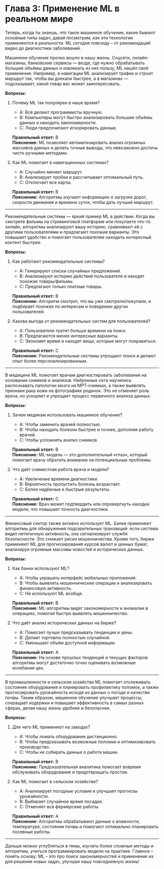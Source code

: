 # Глава 3: Применение ML в реальном мире

Теперь, когда ты знаешь, что такое машинное обучение, какие бывают основные типы задач, давай посмотрим, как эти технологии применяются в реальности. ML сегодня повсюду – от рекомендаций видео до диагностики заболеваний.

Машинное обучение прочно вошло в нашу жизнь. Соцсети, онлайн-магазины, банковские сервисы — везде, где нужно обрабатывать большие объёмы данных и извлекать из них пользу, ML нашёл своё применение. Например, в навигации ML анализирует трафик и строит маршрут так, чтобы вы доехали быстрее, а в магазинах — подсказывает, какой товар вас может заинтересовать.

**Вопросы:**
1. Почему ML так популярен в наше время?
   - A: Всё делают программисты вручную.  
   - B: Компьютеры могут быстро анализировать большие объёмы данных и находить закономерности.  
   - C: Люди предпочитают игнорировать данные.

   **Правильный ответ:** B  
   **Пояснение:** ML позволяет автоматизировать анализ огромных массивов данных и делать точные выводы, что невозможно достичь чисто ручными методами.

2. Как ML помогает в навигационных системах?
   - A: Случайно меняет маршрут.  
   - B: Анализирует пробки и рассчитывает оптимальный путь.  
   - C: Отключает все карты.

   **Правильный ответ:** B  
   **Пояснение:** Алгоритмы изучают информацию о загрузке дорог, скорости движения и времени суток, чтобы дать лучший маршрут.

---

Рекомендательные системы — яркий пример ML в действии. Когда вы смотрите фильмы на стриминговой платформе или покупаете что-то онлайн, алгоритмы анализируют вашу историю, сравнивают её с другими пользователями и предлагают похожие варианты. Это повышает удобство и помогает пользователям находить интересный контент быстрее.

**Вопросы:**
1. Как работают рекомендательные системы?
   - A: Генерируют списки случайных предложений.  
   - B: Анализируют историю действий пользователя и находят похожие товары/фильмы.  
   - C: Предлагают только платные товары.

   **Правильный ответ:** B  
   **Пояснение:** Алгоритм смотрит, что вы уже смотрели/покупали, и подбирает похожее по интересам и поведению других пользователей.

2. Какова выгода от рекомендательных систем для пользователей?
   - A: Пользователи тратят больше времени на поиск.  
   - B: Предлагаются менее интересные варианты.  
   - C: Экономят время и находят вещи, которые могут понравиться.

   **Правильный ответ:** C  
   **Пояснение:** Рекомендательные системы упрощают поиск и делают опыт более персонализированным.

---

В медицине ML помогает врачам диагностировать заболевания на основании снимков и анализов. Нейронные сети научились распознавать патологии мозга на МРТ-снимках, а также выявлять признаки рака кожи на фотографиях родинок. Это не отменяет роль врача, но ускоряет и упрощает процесс первичного анализа данных.

**Вопросы:**
1. Зачем медикам использовать машинное обучение?
   - A: Чтобы заменить врачей полностью.  
   - B: Чтобы находить болезни быстрее и точнее, дополняя работу врачей.  
   - C: Чтобы усложнять анализ снимков.

   **Правильный ответ:** B  
   **Пояснение:** ML-модель — это дополнительный «глаз», который помогает врачу обратить внимание на потенциальные проблемы.

2. Что даёт совместная работа врача и модели?
   - A: Увеличение времени диагностики.  
   - B: Вероятность пропустить болезнь возрастает.  
   - C: Более надёжные и быстрые результаты.

   **Правильный ответ:** C  
   **Пояснение:** Врач может подтвердить или опровергнуть находки модели, что повышает точность диагностики.

---

Финансовый сектор также активно использует ML. Банки применяют алгоритмы для обнаружения подозрительных транзакций: если система видит нетипичную активность, она сигнализирует службе безопасности. Это снижает риски мошенничества. Кроме того, биржи применяют ML для прогнозирования курсов валют и ценных бумаг, анализируя огромные массивы новостей и исторических данных.

**Вопросы:**
1. Как банки используют ML?
   - A: Чтобы украшать интерфейс мобильных приложений.  
   - B: Чтобы выявлять мошеннические операции и анализировать финансовую активность.  
   - C: Не используют ML вообще.

   **Правильный ответ:** B  
   **Пояснение:** ML-алгоритмы видят закономерности и аномалии в операциях, помогая быстро выявлять мошенничество.

2. Что даёт анализ исторических данных на бирже?
   - A: Помогает лучше предсказывать тенденции и цены.  
   - B: Делает торговлю полностью случайной.  
   - C: Уменьшает объём доступной информации.

   **Правильный ответ:** A  
   **Пояснение:** На основе прошлых тенденций и текущих факторов алгоритмы могут достаточно точно оценивать возможные колебания цен.

---

В промышленности и сельском хозяйстве ML помогает отслеживать состояние оборудования и планировать профилактику поломок, а также прогнозировать урожайность исходя из данных о погоде и качестве почвы. Таким образом, машинное обучение улучшает процессы, сокращает издержки и повышает эффективность в самых разных сферах, делая нашу жизнь удобнее и безопаснее.

**Вопросы:**
1. Для чего ML применяют на заводах?
   - A: Чтобы ломать оборудование дистанционно.  
   - B: Чтобы предсказывать возможные поломки и оптимизировать производство.  
   - C: Чтобы не собирать данные о работе машин.

   **Правильный ответ:** B  
   **Пояснение:** Предсказательная аналитика помогает вовремя обслуживать оборудование и предотвращать простои.

2. Как ML помогает в сельском хозяйстве?
   - A: Анализирует погодные условия и улучшает прогнозы урожайности.  
   - B: Выбирает случайное время посадки.  
   - C: Отменяет все фермерские работы.

   **Правильный ответ:** A  
   **Пояснение:** Алгоритмы обрабатывают данные о влажности, температуре, состоянии почвы и помогают оптимально планировать посевные работы.

---
Дальше можно углубляться в темы, изучать более сложные методы и алгоритмы, учиться программировать модели на практике. Главное – понять основу: ML – это про поиск закономерностей и применение их для решения новых задач, улучшая нашу повседневную жизнь!
